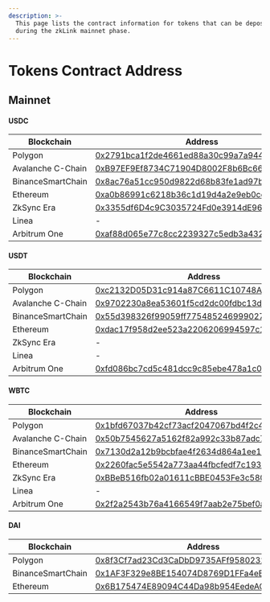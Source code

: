 ```yaml
---
description: >-
  This page lists the contract information for tokens that can be deposited
  during the zkLink mainnet phase.
---
```


# Tokens Contract Address

## Mainnet

#### USDC

| Blockchain        | Address                                                                                                                     | Decimals |
| ----------------- | --------------------------------------------------------------------------------------------------------------------------- | -------- |
| Polygon           | [0x2791bca1f2de4661ed88a30c99a7a9449aa84174](https://polygonscan.com/token/0x2791bca1f2de4661ed88a30c99a7a9449aa84174)      | 6        |
| Avalanche C-Chain | [0xB97EF9Ef8734C71904D8002F8b6Bc66Dd9c48a6E](https://snowtrace.io/token/0xB97EF9Ef8734C71904D8002F8b6Bc66Dd9c48a6E)         | 6        |
| BinanceSmartChain | [0x8ac76a51cc950d9822d68b83fe1ad97b32cd580d](https://bscscan.com/token/0x8ac76a51cc950d9822d68b83fe1ad97b32cd580d)          | 18       |
| Ethereum          | [0xa0b86991c6218b36c1d19d4a2e9eb0ce3606eb48](https://etherscan.io/token/0xa0b86991c6218b36c1d19d4a2e9eb0ce3606eb48)         | 6        |
| ZkSync Era        | [0x3355df6D4c9C3035724Fd0e3914dE96A5a83aaf4](https://explorer.zksync.io/address/0x3355df6D4c9C3035724Fd0e3914dE96A5a83aaf4) | 6        |
| Linea             | -                                                                                                                           | -        |
| Arbitrum One      | [0xaf88d065e77c8cc2239327c5edb3a432268e5831](https://arbiscan.io/token/0xaf88d065e77c8cc2239327c5edb3a432268e5831)          | 6        |

#### USDT

| Blockchain        | Address                                                                                                                | Decimals |
| ----------------- | ---------------------------------------------------------------------------------------------------------------------- | -------- |
| Polygon           | [0xc2132D05D31c914a87C6611C10748AEb04B58e8F](https://polygonscan.com/token/0xc2132D05D31c914a87C6611C10748AEb04B58e8F) | 6        |
| Avalanche C-Chain | [0x9702230a8ea53601f5cd2dc00fdbc13d4df4a8c7](https://snowtrace.io/token/0x9702230a8ea53601f5cd2dc00fdbc13d4df4a8c7)    | 6        |
| BinanceSmartChain | [0x55d398326f99059ff775485246999027b3197955](https://bscscan.com/token/0x55d398326f99059ff775485246999027b3197955)     | 18       |
| Ethereum          | [0xdac17f958d2ee523a2206206994597c13d831ec7](https://etherscan.io/token/0xdac17f958d2ee523a2206206994597c13d831ec7)    | 6        |
| ZkSync Era        | -                                                                                                                      | -        |
| Linea             | -                                                                                                                      | -        |
| Arbitrum One      | [0xfd086bc7cd5c481dcc9c85ebe478a1c0b69fcbb9](https://arbiscan.io/token/0xfd086bc7cd5c481dcc9c85ebe478a1c0b69fcbb9)     | 6        |

#### WBTC

| Blockchain        | Address                                                                                                                     | Decimals |
| ----------------- | --------------------------------------------------------------------------------------------------------------------------- | -------- |
| Polygon           | [0x1bfd67037b42cf73acf2047067bd4f2c47d9bfd6](https://polygonscan.com/token/0x1bfd67037b42cf73acf2047067bd4f2c47d9bfd6)      | 8        |
| Avalanche C-Chain | [0x50b7545627a5162f82a992c33b87adc75187b218](https://snowtrace.io/token/0x50b7545627a5162f82a992c33b87adc75187b218)         | 8        |
| BinanceSmartChain | [0x7130d2a12b9bcbfae4f2634d864a1ee1ce3ead9c](https://bscscan.com/token/0x7130d2a12b9bcbfae4f2634d864a1ee1ce3ead9c)          | 18       |
| Ethereum          | [0x2260fac5e5542a773aa44fbcfedf7c193bc2c599](https://etherscan.io/token/0x2260fac5e5542a773aa44fbcfedf7c193bc2c599)         | 8        |
| ZkSync Era        | [0xBBeB516fb02a01611cBBE0453Fe3c580D7281011](https://explorer.zksync.io/address/0xBBeB516fb02a01611cBBE0453Fe3c580D7281011) | 8        |
| Linea             | -                                                                                                                           | -        |
| Arbitrum One      | [0x2f2a2543b76a4166549f7aab2e75bef0aefc5b0f](https://arbiscan.io/token/0x2f2a2543b76a4166549f7aab2e75bef0aefc5b0f)          | 8        |

#### DAI

| Blockchain        | Address                                                                                                                | Decimals |
| ----------------- | ---------------------------------------------------------------------------------------------------------------------- | -------- |
| Polygon           | [0x8f3Cf7ad23Cd3CaDbD9735AFf958023239c6A063](https://polygonscan.com/token/0x8f3cf7ad23cd3cadbd9735aff958023239c6a063) | 18       |
| BinanceSmartChain | [0x1AF3F329e8BE154074D8769D1FFa4eE058B1DBc3](https://bscscan.com/token/0x1af3f329e8be154074d8769d1ffa4ee058b1dbc3)     | 18       |
| Ethereum          | [0x6B175474E89094C44Da98b954EedeAC495271d0F](https://etherscan.io/token/0x6b175474e89094c44da98b954eedeac495271d0f)    | 18       |
